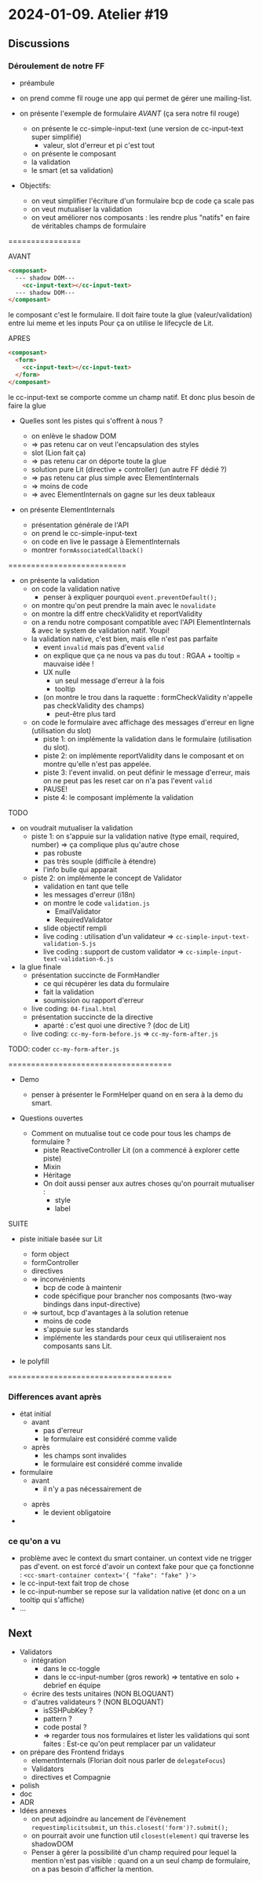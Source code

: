 # 2024-01-09. Atelier #19

## Discussions

### Déroulement de notre FF

* préambule
* on prend comme fil rouge une app qui permet de gérer une mailing-list.

* on présente l'exemple de formulaire _AVANT_ (ça sera notre fil rouge)
  * on présente le cc-simple-input-text (une version de cc-input-text super simplifié)
    * valeur, slot d'erreur et pi c'est tout
  * on présente le composant
  * la validation
  * le smart (et sa validation)

* Objectifs:
  * on veut simplifier l'écriture d'un formulaire
    bcp de code
    ça scale pas
  * on veut mutualiser la validation
  * on veut améliorer nos composants : les rendre plus "natifs"
    en faire de véritables champs de formulaire

================


AVANT
```html
<composant>
  --- shadow DOM---
    <cc-input-text></cc-input-text>
  --- shadow DOM---
</composant>
```
le composant c'est le formulaire.
Il doit faire toute la glue (valeur/validation) entre lui meme et les inputs
Pour ça on utilise le lifecycle de Lit.

APRES
```html
<composant>
  <form>
    <cc-input-text></cc-input-text>
  </form>
</composant>
```
le cc-input-text se comporte comme un champ natif.
Et donc plus besoin de faire la glue

* Quelles sont les pistes qui s'offrent à nous ?
  * on enlève le shadow DOM
  * => pas retenu car on veut l'encapsulation des styles
  * slot (Lion fait ça)
  * => pas retenu car on déporte toute la glue
  * solution pure Lit (directive + controller) (un autre FF dédié ?)
  * => pas retenu car plus simple avec ElementInternals
  * => moins de code
  * => avec ElementInternals on gagne sur les deux tableaux

* on présente ElementInternals
  * présentation générale de l'API
  * on prend le cc-simple-input-text
  * on code en live le passage à ElementInternals
  * montrer `formAssociatedCallback()`

==========================

* on présente la validation
  * on code la validation native
    * penser à expliquer pourquoi `event.preventDefault();`
  * on montre qu'on peut prendre la main avec le `novalidate`
  * on montre la diff entre checkValidity et reportValidity
  * on a rendu notre composant compatible avec l'API ElementInternals & avec le system de validation natif. Youpi!
  * la validation native, c'est bien, mais elle n'est pas parfaite
    * event `invalid` mais pas d'event `valid`
    * on explique que ça ne nous va pas du tout : RGAA + tooltip = mauvaise idée !
    * UX nulle
      * un seul message d'erreur à la fois
      * tooltip
    * (on montre le trou dans la raquette : formCheckValidity n'appelle pas checkValidity des champs)
      * peut-être plus tard
  * on code le formulaire avec affichage des messages d'erreur en ligne (utilisation du slot)
    * piste 1: on implémente la validation dans le formulaire (utilisation du slot).
    * piste 2: on implémente reportValidity dans le composant et on montre qu'elle n'est pas appelée.
    * piste 3: l'event invalid. on peut définir le message d'erreur, mais on ne peut pas les reset car on n'a pas l'event `valid`
    * PAUSE!
    * piste 4: le composant implémente la validation


TODO
* on voudrait mutualiser la validation
  * piste 1: on s'appuie sur la validation native (type email, required, number) => ça complique plus qu'autre chose
    * pas robuste
    * pas très souple (difficile à étendre)
    * l'info bulle qui apparait
  * piste 2: on implémente le concept de Validator
    * validation en tant que telle
    * les messages d'erreur (i18n)
    * on montre le code `validation.js`
      * EmailValidator
      * RequiredValidator
    * slide objectif rempli
    * live coding : utilisation d'un validateur => `cc-simple-input-text-validation-5.js`
    * live coding : support de custom validator => `cc-simple-input-text-validation-6.js`
* la glue finale
  * présentation succincte de FormHandler
    * ce qui récupérer les data du formulaire
    * fait la validation
    * soumission ou rapport d'erreur
  * live coding: `04-final.html`
  * présentation succincte de la directive
    * aparté : c'est quoi une directive ? (doc de Lit)
  * live coding: `cc-my-form-before.js`  => `cc-my-form-after.js`

TODO: coder `cc-my-form-after.js`

====================================


* Demo
  * penser à présenter le FormHelper quand on en sera à la demo du smart.
 
* Questions ouvertes
  * Comment on mutualise tout ce code pour tous les champs de formulaire ?
    * piste ReactiveController Lit (on a commencé à explorer cette piste)
    * Mixin
    * Héritage
    * On doit aussi penser aux autres choses qu'on pourrait mutualiser :
      * style
      * label

SUITE
* piste initiale basée sur Lit
  * form object
  * formController
  * directives
  * => inconvénients
    * bcp de code à maintenir
    * code spécifique pour brancher nos composants (two-way bindings dans input-directive)
  * => surtout, bcp d'avantages à la solution retenue
    * moins de code
    * s'appuie sur les standards
    * implémente les standards pour ceux qui utiliseraient nos composants sans Lit.

* le polyfill



====================================







### Differences avant après

* état initial
  * avant
    * pas d'erreur
    * le formulaire est considéré comme valide
  * après
    * les champs sont invalides
    * le formulaire est considéré comme invalide
* formulaire
  * avant
    * il n'y a pas nécessairement de <form>
  * après
    * le <form> devient obligatoire
*

### ce qu'on a vu

* problème avec le context du smart container. un context vide ne trigger pas d'event. on est forcé d'avoir un context fake pour que ça fonctionne : `<cc-smart-container context='{ "fake": "fake" }'>`
* le cc-input-text fait trop de chose
* le cc-input-number se repose sur la validation native (et donc on a un tooltip qui s'affiche)
* ...



## Next

* Validators
  * intégration
    * dans le cc-toggle
    * dans le cc-input-number (gros rework) => tentative en solo + debrief en équipe
  * écrire des tests unitaires (NON BLOQUANT)
  * d'autres validateurs ? (NON BLOQUANT)
    * isSSHPubKey ?
    * pattern ?
    * code postal ?
    * => regarder tous nos formulaires et lister les validations qui sont faites : Est-ce qu'on peut remplacer par un validateur
* on prépare des Frontend fridays
  * elementInternals (Florian doit nous parler de `delegateFocus`)
  * Validators
  * directives et Compagnie
* polish
* doc
* ADR
* Idées annexes
  * on peut adjoindre au lancement de l'évènement `requestimplicitsubmit`, un `this.closest('form')?.submit();`
  * on pourrait avoir une function util `closest(element)` qui traverse les shadowDOM
  * Penser à gérer la possibilité d'un champ required pour lequel la mention n'est pas visible : quand on a un seul champ de formulaire, on a pas besoin d'afficher la mention.
